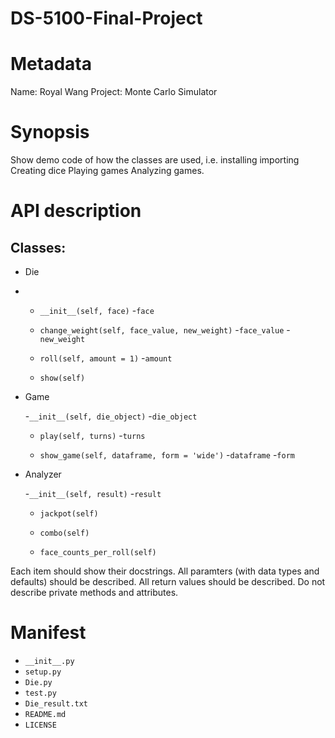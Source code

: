 # DS-5100-Final-Project


# Metadata
Name: Royal Wang
Project: Monte Carlo Simulator

# Synopsis

Show demo code of how the classes are used, i.e.
installing
importing
Creating dice
Playing games
Analyzing games.

# API description
## Classes:
- Die
- 
     - `__init__(self, face)`
          -`face` 
          
     - `change_weight(self, face_value, new_weight)`
          -`face_value`
          -`new_weight`
          
     - `roll(self, amount = 1)`
          -`amount` 
          
     - `show(self)`
     
- Game

     -`__init__(self, die_object)`
          -`die_object`
          
     - `play(self, turns)`
          -`turns` 
          
     - `show_game(self, dataframe, form = 'wide')`
          -`dataframe`
          -`form`   
          
- Analyzer

     -`__init__(self, result)`
          -`result`
          
     - `jackpot(self)`
     
     - `combo(self)`
     
     - `face_counts_per_roll(self)`

Each item should show their docstrings.
All paramters (with data types and defaults) should be described.
All return values should be described.
Do not describe private methods and attributes.

# Manifest
 - `__init__.py`
 - `setup.py`
 - `Die.py`
 - `test.py`
 - `Die_result.txt`
 - `README.md`
 - `LICENSE`
